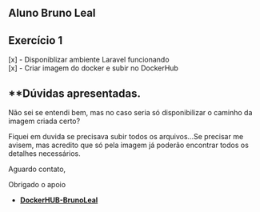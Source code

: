 ## Aluno Bruno Leal

## Exercício 1

[x] - Disponiblizar ambiente Laravel funcionando </br>
[x] - Criar imagem do docker e subir no DockerHub


**Dúvidas apresentadas.
-------------------------


Não sei se entendi bem, mas no caso seria só disponibilizar o caminho da imagem criada certo?

Fiquei em duvida se precisava subir todos os arquivos...Se precisar me avisem, mas acredito que só pela imagem já poderão encontrar todos os detalhes necessários.

Aguardo contato,

Obrigado o apoio

- **[DockerHUB-BrunoLeal](https://hub.docker.com/repository/docker/lealbruno/micro-laravel)**

